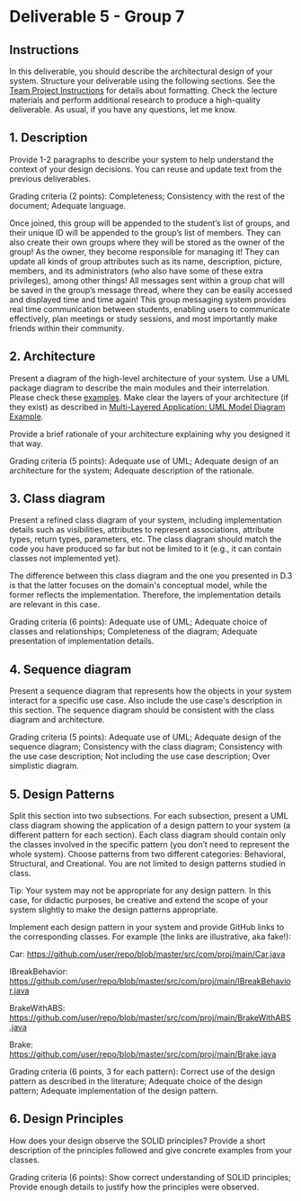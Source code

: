 # Deliverable 5 - Group 7

## Instructions
In this deliverable, you should describe the architectural design of your system. Structure your deliverable using the following sections. See the [Team Project Instructions](https://canvas.nau.edu/courses/29116/pages/team-project-%7C-overview) for details about formatting. Check the lecture materials and perform additional research to produce a high-quality deliverable. As usual, if you have any questions, let me know.

## 1. Description
Provide 1-2 paragraphs to describe your system to help understand the context of your design decisions. You can reuse and update text from the previous deliverables.

Grading criteria (2 points): Completeness; Consistency with the rest of the document; Adequate language.

Once joined, this group will be appended to the student’s list of groups, and their unique ID will be appended to the group’s list of members. They can also create their own groups where they will be stored as the owner of the group! As the owner, they become responsible for managing it! They can update all kinds of group attributes such as its name, description, picture, members, and its administrators (who also have some of these extra privileges), among other things! All messages sent within a group chat will be saved in the group’s message thread, where they can be easily accessed and displayed time and time again! This group messaging system provides real time communication between students, enabling users to communicate effectively, plan meetings or study sessions, and most importantly make friends within their community.
## 2. Architecture
Present a diagram of the high-level architecture of your system. Use a UML package diagram to describe the main modules and their interrelation. Please check these [examples](https://www.uml-diagrams.org/package-diagrams-overview.html). Make clear the layers of your architecture (if they exist) as described in [Multi-Layered Application: UML Model Diagram Example](https://www.uml-diagrams.org/multi-layered-application-uml-model-diagram-example.html).

Provide a brief rationale of your architecture explaining why you designed it that way. 

Grading criteria (5 points): Adequate use of UML; Adequate design of an architecture for the system; Adequate description of the rationale.



## 3. Class diagram
Present a refined class diagram of your system, including implementation details such as visibilities, attributes to represent associations, attribute types, return types, parameters, etc. The class diagram should match the code you have produced so far but not be limited to it (e.g., it can contain classes not implemented yet). 

The difference between this class diagram and the one you presented in D.3 is that the latter focuses on the domain's conceptual model, while the former reflects the implementation. Therefore, the implementation details are relevant in this case. 

Grading criteria (6 points): Adequate use of UML; Adequate choice of classes and relationships; Completeness of the diagram; Adequate presentation of implementation details. 



## 4. Sequence diagram
Present a sequence diagram that represents how the objects in your system interact for a specific use case. Also include the use case's description in this section. The sequence diagram should be consistent with the class diagram and architecture. 

Grading criteria (5 points): Adequate use of UML; Adequate design of the sequence diagram; Consistency with the class diagram; Consistency with the use case description; Not including the use case description; Over simplistic diagram.



## 5. Design Patterns
Split this section into two subsections. For each subsection, present a UML class diagram showing the application of a design pattern to your system (a different pattern for each section). Each class diagram should contain only the classes involved in the specific pattern (you don’t need to represent the whole system). Choose patterns from two different categories: Behavioral, Structural, and Creational. You are not limited to design patterns studied in class. 

Tip: Your system may not be appropriate for any design pattern. In this case, for didactic purposes, be creative and extend the scope of your system slightly to make the design patterns appropriate. 

Implement each design pattern in your system and provide GitHub links to the corresponding classes. For example (the links are illustrative, aka fake!):

Car: https://github.com/user/repo/blob/master/src/com/proj/main/Car.java

IBreakBehavior: https://github.com/user/repo/blob/master/src/com/proj/main/IBreakBehavior.java 

BrakeWithABS: https://github.com/user/repo/blob/master/src/com/proj/main/BrakeWithABS.java

Brake: https://github.com/user/repo/blob/master/src/com/proj/main/Brake.java

Grading criteria (6 points, 3 for each pattern): Correct use of the design pattern as described in the literature; Adequate choice of the design pattern; Adequate implementation of the design pattern.



## 6. Design Principles
How does your design observe the SOLID principles? Provide a short description of the principles followed and give concrete examples from your classes. 

Grading criteria (6 points): Show correct understanding of SOLID principles; Provide enough details to justify how the principles were observed.


